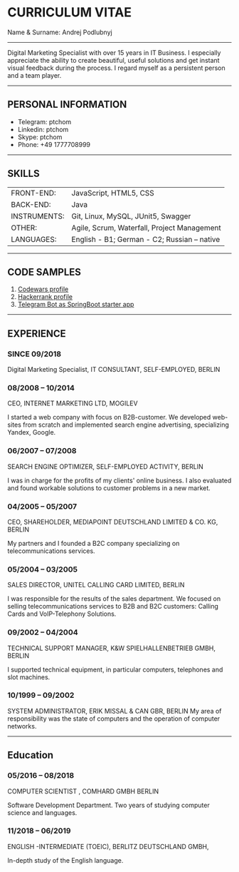 # CURRICULUM VITAE

Name & Surname: Andrej Podlubnyj

---

Digital Marketing Specialist with over 15 years in IT Business. I especially appreciate the ability to create beautiful, useful solutions and get instant visual feedback during the process. I regard myself as a persistent person and a team player.

---

## PERSONAL INFORMATION

- Telegram: ptchom
- Linkedin: ptchom
- Skype: ptchom
- Phone: +49 1777708999

---

## SKILLS

|||
|:----|:----|
|FRONT-END: 	|		JavaScript, HTML5, CSS|
|BACK-END: 	|		Java|
|INSTRUMENTS:	|	    Git, Linux, MySQL, JUnit5, Swagger|
|OTHER: 	|		    Agile, Scrum, Waterfall, Project Management|
|LANGUAGES:|			English - B1; German - C2; Russian – native|

---

## CODE SAMPLES

1. [Codewars profile](https://www.codewars.com/users/andron13)
2. [Hackerrank profile](https://www.hackerrank.com/andron13)
3. [Telegram Bot as SpringBoot starter app](https://github.com/andron13/telegramBotForAWSExample13)

---

## EXPERIENCE

### SINCE 09/2018

Digital Marketing Specialist, IT CONSULTANT, SELF-EMPLOYED, BERLIN

### 08/2008 – 10/2014

CEO, INTERNET MARKETING LTD, MOGILEV

I started a web company with focus on B2B-customer. We developed web-sites from scratch and implemented search engine advertising, specializing Yandex, Google.

### 06/2007 – 07/2008

SEARCH ENGINE OPTIMIZER, SELF-EMPLOYED ACTIVITY, BERLIN

I was in charge for the profits of my clients' online business. I also evaluated and found workable solutions to customer problems in a new market.

### 04/2005 – 05/2007

CEO, SHAREHOLDER, MEDIAPOINT DEUTSCHLAND LIMITED & CO. KG, BERLIN

My partners and I founded a B2C company specializing on telecommunications services.

### 05/2004 – 03/2005

SALES DIRECTOR, UNITEL CALLING CARD LIMITED, BERLIN

I was responsible for the results of the sales department. We focused on selling telecommunications services to B2B and B2C customers: Calling Cards and VoIP-Telephony Solutions.

### 09/2002 – 04/2004

TECHNICAL SUPPORT MANAGER, K&W SPIELHALLENBETRIEB GMBH, BERLIN

I supported technical equipment, in particular computers, telephones and slot machines.

### 10/1999 – 09/2002

SYSTEM ADMINISTRATOR, ERIK MISSAL & CAN GBR, BERLIN
My area of responsibility was the state of computers and the operation of computer networks.

---

## Education

### 05/2016 – 08/2018

COMPUTER SCIENTIST , COMHARD GMBH BERLIN

Software Development Department. Two years of studying computer science and languages.

### 11/2018 – 06/2019

ENGLISH -INTERMEDIATE (TOEIC), BERLITZ DEUTSCHLAND GMBH,

In-depth study of the English language.
